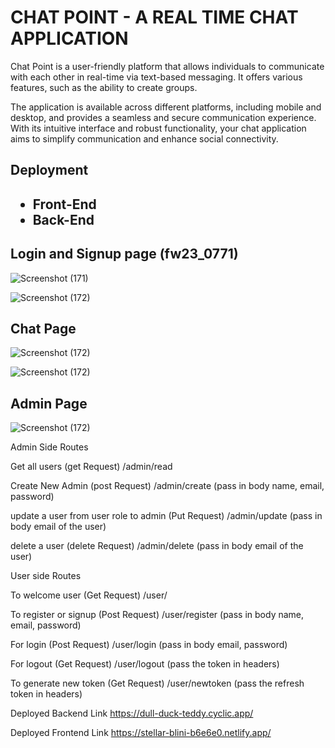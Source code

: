 <h1>CHAT POINT - A REAL TIME CHAT APPLICATION</h1>

<p>Chat Point is a user-friendly platform that allows individuals to communicate with each other in real-time via text-based messaging. It offers various features, such as the ability to create groups. 
  
The application is available across different platforms, including mobile and desktop, and provides a seamless and secure communication experience. With its intuitive interface and robust functionality, your chat application aims to simplify communication and enhance social connectivity.</p>

<h2>Deployment<h2>
 <ul>
     <li>Front-End</li>
    <li>Back-End</li>
  </ul>
  


<h2>Login and Signup page (fw23_0771)</h2>

![Screenshot (171)](https://user-images.githubusercontent.com/115460277/228595398-e6cd1d59-b4f7-48d1-8043-73b35de01282.png)

![Screenshot (172)](https://user-images.githubusercontent.com/115460277/228595466-af683247-76be-4c7e-8823-07b1f3719fcf.png)

<h2>Chat Page</h2>

![Screenshot (172)](https://github.com/AakashGaurab/responsible-stomach-8778/blob/main/Chat.png)

![Screenshot (172)](https://github.com/AakashGaurab/responsible-stomach-8778/blob/main/Entry.png)


<h2>Admin Page</h2>

![Screenshot (172)](https://github.com/AakashGaurab/responsible-stomach-8778/blob/main/Admin.png)

Admin Side Routes

Get all users (get Request)
/admin/read

Create New Admin (post Request)
/admin/create (pass in body name, email, password)

update a user from user role to admin (Put Request)
/admin/update (pass in body email of the user)

delete a user (delete Request)
/admin/delete (pass in body email of the user)

User side Routes

To welcome user (Get Request)
/user/

To register or signup (Post Request)
/user/register (pass in body name, email, password)

For login (Post Request)
/user/login (pass in body email, password)

For logout (Get Request)
/user/logout (pass the token in headers)

To generate new token (Get Request)
/user/newtoken (pass the refresh token in headers)


Deployed Backend Link    https://dull-duck-teddy.cyclic.app/


Deployed Frontend Link https://stellar-blini-b6e6e0.netlify.app/


